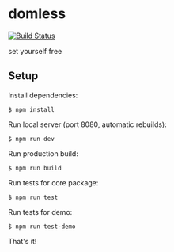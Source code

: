 # domless

[![Build Status](https://travis-ci.org/galarant/domless.svg?branch=master)](https://travis-ci.org/galarant/domless)

set yourself free

## Setup

Install dependencies:

`$ npm install`

Run local server (port 8080, automatic rebuilds):

`$ npm run dev`

Run production build:

`$ npm run build`

Run tests for core package:

`$ npm run test`

Run tests for demo:

`$ npm run test-demo`

That's it!

